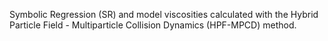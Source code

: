 Symbolic Regression (SR) and model viscosities calculated with the Hybrid Particle Field - Multiparticle Collision Dynamics (HPF-MPCD) method.  
